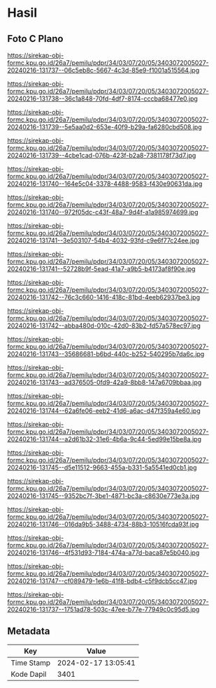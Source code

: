 # Hasil

## Foto C Plano

https://sirekap-obj-formc.kpu.go.id/26a7/pemilu/pdpr/34/03/07/20/05/3403072005027-20240216-131737--06c5eb8c-5667-4c3d-85e9-f1001a515564.jpg

https://sirekap-obj-formc.kpu.go.id/26a7/pemilu/pdpr/34/03/07/20/05/3403072005027-20240216-131738--36c1a848-70fd-4df7-8174-cccba68477e0.jpg

https://sirekap-obj-formc.kpu.go.id/26a7/pemilu/pdpr/34/03/07/20/05/3403072005027-20240216-131739--5e5aa0d2-653e-40f9-b29a-fa6280cbd508.jpg

https://sirekap-obj-formc.kpu.go.id/26a7/pemilu/pdpr/34/03/07/20/05/3403072005027-20240216-131739--4cbe1cad-076b-423f-b2a8-7381178f73d7.jpg

https://sirekap-obj-formc.kpu.go.id/26a7/pemilu/pdpr/34/03/07/20/05/3403072005027-20240216-131740--164e5c04-3378-4488-9583-f430e90631da.jpg

https://sirekap-obj-formc.kpu.go.id/26a7/pemilu/pdpr/34/03/07/20/05/3403072005027-20240216-131740--972f05dc-c43f-48a7-9d4f-a1a985974699.jpg

https://sirekap-obj-formc.kpu.go.id/26a7/pemilu/pdpr/34/03/07/20/05/3403072005027-20240216-131741--3e503107-54b4-4032-93fd-c9e6f77c24ee.jpg

https://sirekap-obj-formc.kpu.go.id/26a7/pemilu/pdpr/34/03/07/20/05/3403072005027-20240216-131741--52728b9f-5ead-41a7-a9b5-b4173af8f90e.jpg

https://sirekap-obj-formc.kpu.go.id/26a7/pemilu/pdpr/34/03/07/20/05/3403072005027-20240216-131742--76c3c660-1416-418c-81bd-4eeb62937be3.jpg

https://sirekap-obj-formc.kpu.go.id/26a7/pemilu/pdpr/34/03/07/20/05/3403072005027-20240216-131742--abba480d-010c-42d0-83b2-fd57a578ec97.jpg

https://sirekap-obj-formc.kpu.go.id/26a7/pemilu/pdpr/34/03/07/20/05/3403072005027-20240216-131743--35686681-b6bd-440c-b252-540295b7da6c.jpg

https://sirekap-obj-formc.kpu.go.id/26a7/pemilu/pdpr/34/03/07/20/05/3403072005027-20240216-131743--ad376505-0fd9-42a9-8bb8-147a6709bbaa.jpg

https://sirekap-obj-formc.kpu.go.id/26a7/pemilu/pdpr/34/03/07/20/05/3403072005027-20240216-131744--62a6fe06-eeb2-41d6-a6ac-d47f359a4e60.jpg

https://sirekap-obj-formc.kpu.go.id/26a7/pemilu/pdpr/34/03/07/20/05/3403072005027-20240216-131744--a2d61b32-31e6-4b6a-9c44-5ed99e15be8a.jpg

https://sirekap-obj-formc.kpu.go.id/26a7/pemilu/pdpr/34/03/07/20/05/3403072005027-20240216-131745--d5e11512-9663-455a-b331-5a5541ed0cb1.jpg

https://sirekap-obj-formc.kpu.go.id/26a7/pemilu/pdpr/34/03/07/20/05/3403072005027-20240216-131745--9352bc7f-3be1-4871-bc3a-c8630e773e3a.jpg

https://sirekap-obj-formc.kpu.go.id/26a7/pemilu/pdpr/34/03/07/20/05/3403072005027-20240216-131746--016da9b5-3488-4734-88b3-10516fcda93f.jpg

https://sirekap-obj-formc.kpu.go.id/26a7/pemilu/pdpr/34/03/07/20/05/3403072005027-20240216-131746--4f531d93-7184-474a-a77d-baca87e5b040.jpg

https://sirekap-obj-formc.kpu.go.id/26a7/pemilu/pdpr/34/03/07/20/05/3403072005027-20240216-131747--cf089479-1e6b-41f8-bdb4-c5f9dcb5cc47.jpg

https://sirekap-obj-formc.kpu.go.id/26a7/pemilu/pdpr/34/03/07/20/05/3403072005027-20240216-131737--1751ad78-503c-47ee-b77e-77949c0c95d5.jpg


## Metadata

| Key        | Value               |
| ---------- | ------------------- |
| Time Stamp | 2024-02-17 13:05:41 |
| Kode Dapil | 3401                |




